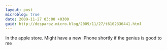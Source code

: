 ```yaml
---
layout: post
microblog: true
date: 2009-11-27 03:00 +0300
guid: http://desparoz.micro.blog/2009/11/27/t6102336441.html
---
```

In the apple store. Might have a new iPhone shortly if the genius is good to me
